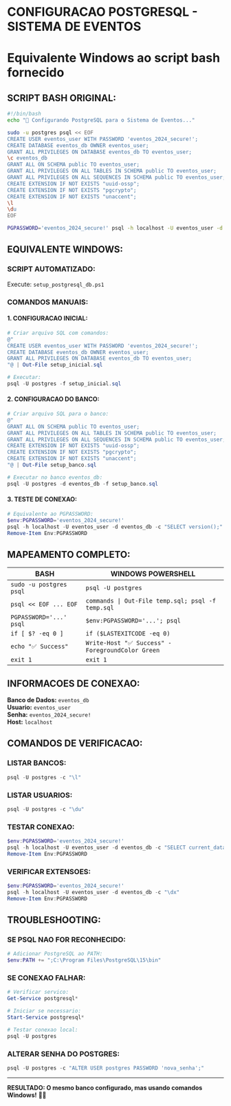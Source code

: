# CONFIGURACAO POSTGRESQL - SISTEMA DE EVENTOS

# Equivalente Windows ao script bash fornecido

## SCRIPT BASH ORIGINAL:

```bash
#!/bin/bash
echo "🚀 Configurando PostgreSQL para o Sistema de Eventos..."

sudo -u postgres psql << EOF
CREATE USER eventos_user WITH PASSWORD 'eventos_2024_secure!';
CREATE DATABASE eventos_db OWNER eventos_user;
GRANT ALL PRIVILEGES ON DATABASE eventos_db TO eventos_user;
\c eventos_db
GRANT ALL ON SCHEMA public TO eventos_user;
GRANT ALL PRIVILEGES ON ALL TABLES IN SCHEMA public TO eventos_user;
GRANT ALL PRIVILEGES ON ALL SEQUENCES IN SCHEMA public TO eventos_user;
CREATE EXTENSION IF NOT EXISTS "uuid-ossp";
CREATE EXTENSION IF NOT EXISTS "pgcrypto";
CREATE EXTENSION IF NOT EXISTS "unaccent";
\l
\du
EOF

PGPASSWORD='eventos_2024_secure!' psql -h localhost -U eventos_user -d eventos_db -c "SELECT version();"
```

## EQUIVALENTE WINDOWS:

### SCRIPT AUTOMATIZADO:

Execute: `setup_postgresql_db.ps1`

### COMANDOS MANUAIS:

#### 1. CONFIGURACAO INICIAL:

```powershell
# Criar arquivo SQL com comandos:
@"
CREATE USER eventos_user WITH PASSWORD 'eventos_2024_secure!';
CREATE DATABASE eventos_db OWNER eventos_user;
GRANT ALL PRIVILEGES ON DATABASE eventos_db TO eventos_user;
"@ | Out-File setup_inicial.sql

# Executar:
psql -U postgres -f setup_inicial.sql
```

#### 2. CONFIGURACAO DO BANCO:

```powershell
# Criar arquivo SQL para o banco:
@"
GRANT ALL ON SCHEMA public TO eventos_user;
GRANT ALL PRIVILEGES ON ALL TABLES IN SCHEMA public TO eventos_user;
GRANT ALL PRIVILEGES ON ALL SEQUENCES IN SCHEMA public TO eventos_user;
CREATE EXTENSION IF NOT EXISTS "uuid-ossp";
CREATE EXTENSION IF NOT EXISTS "pgcrypto";
CREATE EXTENSION IF NOT EXISTS "unaccent";
"@ | Out-File setup_banco.sql

# Executar no banco eventos_db:
psql -U postgres -d eventos_db -f setup_banco.sql
```

#### 3. TESTE DE CONEXAO:

```powershell
# Equivalente ao PGPASSWORD:
$env:PGPASSWORD='eventos_2024_secure!'
psql -h localhost -U eventos_user -d eventos_db -c "SELECT version();"
Remove-Item Env:PGPASSWORD
```

## MAPEAMENTO COMPLETO:

| BASH                    | WINDOWS POWERSHELL                                |
| ----------------------- | ------------------------------------------------- |
| `sudo -u postgres psql` | `psql -U postgres`                                |
| `psql << EOF ... EOF`   | `commands \| Out-File temp.sql; psql -f temp.sql` |
| `PGPASSWORD='...' psql` | `$env:PGPASSWORD='...'; psql`                     |
| `if [ $? -eq 0 ]`       | `if ($LASTEXITCODE -eq 0)`                        |
| `echo "✅ Success"`     | `Write-Host "✅ Success" -ForegroundColor Green`  |
| `exit 1`                | `exit 1`                                          |

## INFORMACOES DE CONEXAO:

**Banco de Dados:** `eventos_db`  
**Usuario:** `eventos_user`  
**Senha:** `eventos_2024_secure!`  
**Host:** `localhost`

## COMANDOS DE VERIFICACAO:

### LISTAR BANCOS:

```powershell
psql -U postgres -c "\l"
```

### LISTAR USUARIOS:

```powershell
psql -U postgres -c "\du"
```

### TESTAR CONEXAO:

```powershell
$env:PGPASSWORD='eventos_2024_secure!'
psql -h localhost -U eventos_user -d eventos_db -c "SELECT current_database(), current_user;"
Remove-Item Env:PGPASSWORD
```

### VERIFICAR EXTENSOES:

```powershell
$env:PGPASSWORD='eventos_2024_secure!'
psql -h localhost -U eventos_user -d eventos_db -c "\dx"
Remove-Item Env:PGPASSWORD
```

## TROUBLESHOOTING:

### SE PSQL NAO FOR RECONHECIDO:

```powershell
# Adicionar PostgreSQL ao PATH:
$env:PATH += ";C:\Program Files\PostgreSQL\15\bin"
```

### SE CONEXAO FALHAR:

```powershell
# Verificar servico:
Get-Service postgresql*

# Iniciar se necessario:
Start-Service postgresql*

# Testar conexao local:
psql -U postgres
```

### ALTERAR SENHA DO POSTGRES:

```powershell
psql -U postgres -c "ALTER USER postgres PASSWORD 'nova_senha';"
```

---

**RESULTADO: O mesmo banco configurado, mas usando comandos Windows!** 🚀🐘
